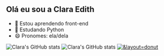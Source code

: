 ## Olá eu sou a Clara Edith

- 🔭 Estou aprendendo front-end
- 🌱 Estudando Python 
- 😄 Pronomes: ela/dela

![Clara's GitHub stats](https://github-readme-stats.vercel.app/api?username=edithcommit&show_icons=true&theme=radical)
![Clara's GitHub stats](https://github-readme-stats.vercel.app/api?username=edithcommit&hide=contribs,prs&theme=radical)
[![&layout=donut](https://github-readme-stats.vercel.app/api/top-langs/?username=edithcommit&layout=donut-vertical)](https://github.com/edithcommit/github-readme-stats&theme=radical)
